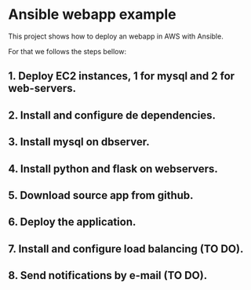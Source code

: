 # Ansible webapp example

This project shows how to deploy an webapp in AWS with Ansible.

For that we follows the steps bellow:

##    1. Deploy EC2 instances, 1 for mysql and 2 for web-servers.
##    2. Install and configure de dependencies.
##    3. Install mysql on dbserver.
##    4. Install python and flask on webservers.
##    5. Download source app from github.
##    6. Deploy the application.
##    7. Install and configure load balancing (TO DO).
##    8. Send notifications by e-mail (TO DO).